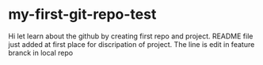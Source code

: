 # my-first-git-repo-test
Hi let learn about the github by creating first repo and project.
README file just added at first place for discripation of project.
The line is edit in feature branck in local repo
